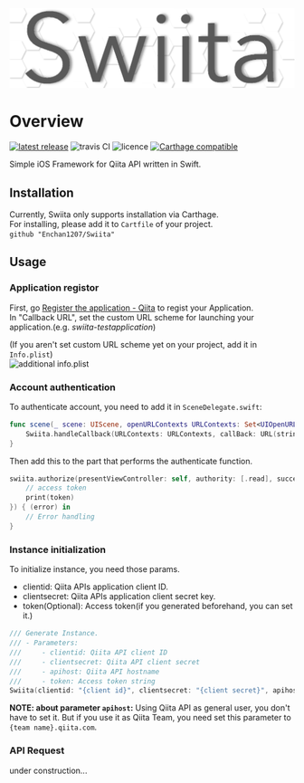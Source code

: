 ![Swiita Icon](banner.png)

# Overview

[![latest release](https://img.shields.io/github/v/release/Enchan1207/Swiita?sort=semver)](https://github.com/Enchan1207/Swiita/releases)
![travis CI](https://img.shields.io/travis/Enchan1207/Swiita)
![licence](https://img.shields.io/github/license/Enchan1207/Swiita)
[![Carthage compatible](https://img.shields.io/badge/Carthage-compatible-4BC51D.svg?style=flat)](https://github.com/Enchan1207/Swiita)  

Simple iOS Framework for Qiita API written in Swift.  

## Installation

Currently, Swiita only supports installation via Carthage.   
For installing, please add it to `Cartfile` of your project.  
`github "Enchan1207/Swiita"`  

## Usage

### Application registor

First, go [Register the application - Qiita](https://qiita.com/settings/applications/new) to regist your Application.  
In "Callback URL", set the custom URL scheme for launching your application.(e.g. *swiita-testapplication*)  

(If you aren't set custom URL scheme yet on your project, add it in `Info.plist`)  
![additional info.plist](https://user-images.githubusercontent.com/51850597/87874107-294ed900-ca02-11ea-8cce-f9af1ecd0e07.png)  

### Account authentication

To authenticate account, you need to add it in `SceneDelegate.swift`:  

```swift
func scene(_ scene: UIScene, openURLContexts URLContexts: Set<UIOpenURLContext>) {
    Swiita.handleCallback(URLContexts: URLContexts, callBack: URL(string: "{Callback URL}")!)
}
```

Then add this to the part that performs the authenticate function.  

```swift
swiita.authorize(presentViewController: self, authority: [.read], success: { (token) in
    // access token
    print(token)
}) { (error) in
    // Error handling
}
```

### Instance initialization

To initialize instance, you need those params.

 * clientid: Qiita APIs application client ID.  
 * clientsecret: Qiita APIs application client secret key.  
 * token(Optional): Access token(if you generated beforehand, you can set it.)

```swift
/// Generate Instance.
/// - Parameters:
///     - clientid: Qiita API client ID
///     - clientsecret: Qiita API client secret
///     - apihost: Qiita API hostname
///     - token: Access token string
Swiita(clientid: "{client id}", clientsecret: "{client secret}", apihost: "{api host}", token: "{access token}")
```

**NOTE: about parameter `apihost`:**
Using Qiita API as general user,  you don't have to set it.
But if you use it as Qiita Team,  you need set this parameter to `{team name}.qiita.com`.


### API Request

under construction...



